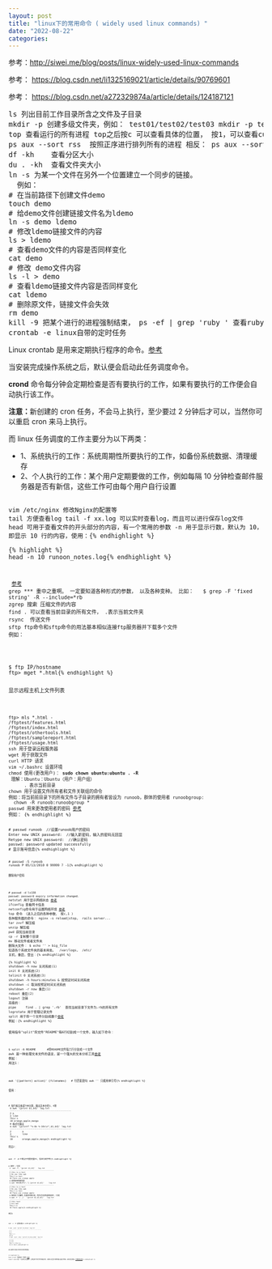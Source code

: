 ```yaml
---
layout: post
title: "linux下的常用命令 ( widely used linux commands) "
date: "2022-08-22"
categories: 
---
```

<p>参考：<a href="http://siwei.me/blog/posts/linux-widely-used-linux-commands">http://siwei.me/blog/posts/linux-widely-used-linux-commands</a></p>

<p>参考：&nbsp;<a href="https://blog.csdn.net/li1325169021/article/details/90769601">https://blog.csdn.net/li1325169021/article/details/90769601</a></p>

<p>参考：&nbsp;<a href="https://blog.csdn.net/a272329874a/article/details/124187121">https://blog.csdn.net/a272329874a/article/details/124187121</a></p>

<pre class="hljs sql">
ls 列出目前工作目录所含之文件及子目录
mkdir -p 创建多级文件夹，例如： test01/test02/test03 mkdir -p test01/test02/test03
top 查看运行的所有进程 top之后按c 可以查看具体的位置， 按1，可以查看cup
ps aux <span class="hljs-comment">--sort rss  按照正序进行排列所有的进程 相反： ps aux --sort -rss 进程根据倒序进行排序</span>
df -kh    查看分区大小
du . -kh  查看文件夹大小
ln -s 为某一个文件在另外一个位置建立一个同步的链接。
  例如：
# 在当前路径下创建文件demo
touch demo
# 给demo文件创建链接文件名为ldemo
ln -s demo ldemo
# 修改ldemo链接文件的内容
ls &gt; ldemo
# 查看demo文件的内容是否同样变化&nbsp;&nbsp; &nbsp;
cat demo
# 修改 demo文件内容
ls -l &gt; demo
# 查看ldemo链接文件内容是否同样变化&nbsp;&nbsp; &nbsp;
cat ldemo
# 删除原文件，链接文件会失效&nbsp;&nbsp; &nbsp;
rm demo
<span class="hljs-operator"><span class="hljs-keyword">kill</span> -<span class="hljs-number">9 把某个进行的进程强制结束， ps -ef | grep &#39;ruby &#39; 查看ruby运行的进程，可以根据进程号进行选择结束</span>
crontab -e </span>linux自带的定时任务
</pre>

<p>Linux&nbsp;crontab&nbsp;是用来定期执行程序的命令。<a href="https://www.runoob.com/linux/linux-comm-crontab.html">参考</a></p>

<p>当安装完成操作系统之后，默认便会启动此任务调度命令。</p>

<p><strong>crond</strong>&nbsp;命令每分钟会定期检查是否有要执行的工作，如果有要执行的工作便会自动执行该工作。</p>

<p><strong>注意：</strong>新创建的 cron 任务，不会马上执行，至少要过 2 分钟后才可以，当然你可以重启 cron 来马上执行。</p>

<p>而 linux 任务调度的工作主要分为以下两类：</p>

<ul>
	<li>1、系统执行的工作：系统周期性所要执行的工作，如备份系统数据、清理缓存</li>
	<li>2、个人执行的工作：某个用户定期要做的工作，例如每隔 10 分钟检查邮件服务器是否有新信，这些工作可由每个用户自行设置</li>
</ul>

<pre class="hljs sql"><code>
<span class="hljs-operator">vim /etc/nginx 修改Nginx的配置等
tail 方便查看log tail -f xx.log 可以实时查看log，而且可以进行保存log文件
head </span>可用于查看文件的开头部分的内容，有一个常用的参数&nbsp;-n&nbsp;用于显示行数，默认为 10，即显示 10 行的内容，使用：{% endhighlight %}

{% highlight %}
head -n 10 runoon_notes.log{% endhighlight %}

<pre class="hljs sql"><code>
 <a href="https://www.runoob.com/linux/linux-comm-head.html">参考</a><span class="hljs-operator">
grep *** 重中之重啊。 一定要知道各种形式的参数， 以及各种变种。 比如：   $ grep -F <span class="hljs-string">&#39;fixed string&#39;</span> -R <span class="hljs-comment">--include=*rb</span>
zgrep 搜索 压缩文件的内容
find . 可以查看当前目录的所有文件， .表示当前文件夹
rsync  传送文件
sftp </span>ftp命令和sftp命令的用法基本相似连接ftp服务器并下载多个文件
例如：</code>
</pre>

<pre>
<code>$ ftp IP/hostname
ftp&gt; mget *.html{% endhighlight %}

<p>显示远程主机上文件列表</p>

<pre>
<code>ftp&gt; mls *.html -
/ftptest/features.html
/ftptest/index.html
/ftptest/othertools.html
/ftptest/samplereport.html
/ftptest/usage.html<span class="hljs-operator">
ssh 用于登录远程服务器
wget 用于获取文件
curl HTTP 请求
vim ~/.bashrc 设置环境
chmod </span>使用(更改用户)： <strong>sudo chown ubuntu:ubuntu . -R</strong><span class="hljs-operator"><strong>  </strong>
 理解：Ubuntu：Ubuntu（用户：用户组）
      . 表示当前目录
chown </span>用于设置文件所有者和文件关联组的命令
例如：将当前前目录下的所有文件与子目录的拥有者皆设为 runoob，群体的使用者 runoobgroup:
  chown -R runoob:runoobgroup *<span class="hljs-operator">
passwd 用来更改使用者的密码 <a href="https://www.runoob.com/linux/linux-comm-passwd.html">参考</a>
例如： </span>{% endhighlight %}

<pre>
<code># passwd runoob  //设置runoob用户的密码
Enter new UNIX password:  //输入新密码，输入的密码无回显
Retype new UNIX password:  //确认密码
passwd: password updated successfully
# 显示账号信息{% endhighlight %}

<pre>
<code># passwd -S runoob
runoob P 05/13/2010 0 99999 7 -1{% endhighlight %}

<p><code>删除用户密码</code></p>

<pre>
<code># passwd -d lx138 
passwd: password expiry information changed.</code><span class="hljs-operator">
netstat </span>用于显示网络状态 <a href="https://www.runoob.com/linux/linux-comm-netstat.html">参考</a><span class="hljs-operator">
ifconfig 查看网卡信息
</span>netconfig命令用于设置网络环境 <a href="https://www.runoob.com/linux/linux-comm-netconfig.html">参考</a><span class="hljs-operator">
top 命令 （进入之后的各种参数， 按c,<span class="hljs-number">1</span> )
各种服务器的命令： nginx -s reload|<span class="hljs-keyword">stop</span>,  rails <span class="hljs-keyword">server</span>...
tar zxvf 解压缩
unzip 解压缩
pwd 获知当前目录
cp -r 复制整个目录
mv 移动文件或者文件夹
删除大文件： $ echo <span class="hljs-string">&#39;&#39;</span> &gt; big_file
知道各个系统文件夹的基本用处。  /<span class="hljs-keyword">var</span>/<span class="hljs-keyword">logs</span>,  /etc/
关机，重启，登出：</span>{% endhighlight %}

{% highlight %}
shutdown -h now 关闭系统(1)
init 0 关闭系统(2)
telinit 0 关闭系统(3)
shutdown -h hours:minutes &amp; 按预定时间关闭系统
shutdown -c 取消按预定时间关闭系统
shutdown -r now 重启(1)
reboot 重启(2)
logout 注销
<span class="hljs-operator">高级的：
pipe     find . | grep <span class="hljs-string">&#39;.rb&#39;  查找当前目录下文件为.rb的所有文件</span>
logrotate </span>用于管理记录文件<span class="hljs-operator">
split </span>用于将一个文件分割成数个<a href="https://www.runoob.com/linux/linux-comm-split.html">参考
</a>例如：{% endhighlight %}

<p>使用指令&quot;split&quot;将文件&quot;README&quot;每6行切割成一个文件，输入如下命令：</p>

<pre>
<code>$ split -6 README       #将README文件每六行分割成一个文件 </code><span class="hljs-operator">
awk </span>是一种处理文本文件的语言，是一个强大的文本分析工具<a href="https://www.runoob.com/linux/linux-comm-awk.html">参考</a>
例如：
<span class="hljs-operator">用法1：
</span></pre>

<pre>
<code>awk &#39;{[pattern] action}&#39; {filenames}   # 行匹配语句 awk &#39;&#39; 只能用单引号{% endhighlight %}

<p>使用：</p>

<pre>
<code># 每行按空格或TAB分割，输出文本中的1、4项
 $ awk &#39;{print $1,$4}&#39; log.txt
 ---------------------------------------------
 2 a
 3 like
 This&#39;s
 10 orange,apple,mongo
 # 格式化输出
 $ awk &#39;{printf &quot;%-8s %-10s\n&quot;,$1,$4}&#39; log.txt
 ---------------------------------------------
 2        a
 3        like
 This&#39;s
 10       orange,apple,mongo{% endhighlight %}

<p>用法2：</p>

<pre>
<code>awk -F  #-F相当于内置变量FS, 指定分割字符{% endhighlight %}

<pre>
<code># 使用&quot;,&quot;分割
 $  awk -F, &#39;{print $1,$2}&#39;   log.txt
 ---------------------------------------------
 2 this is a test
 3 Do you like awk
 This&#39;s a test
 10 There are orange apple
 # 或者使用内建变量
 $ awk &#39;BEGIN{FS=&quot;,&quot;} {print $1,$2}&#39;     log.txt
 ---------------------------------------------
 2 this is a test
 3 Do you like awk
 This&#39;s a test
 10 There are orange apple
 # 使用多个分隔符.先使用空格分割，然后对分割结果再使用&quot;,&quot;分割
 $ awk -F &#39;[ ,]&#39;  &#39;{print $1,$2,$5}&#39;   log.txt
 ---------------------------------------------
 2 this test
 3 Are awk
 This&#39;s a
 10 There apple{% endhighlight %}

<p>用法3</p>

<pre>
<code>awk -v  # 设置变量{% endhighlight %}

<pre>
<code>$ awk -va=1 &#39;{print $1,$1+a}&#39; log.txt
 ---------------------------------------------
 2 3
 3 4
 This&#39;s 1
 10 11
 $ awk -va=1 -vb=s &#39;{print $1,$1+a,$1b}&#39; log.txt
 ---------------------------------------------
 2 3 2s
 3 4 3s
 This&#39;s 1 This&#39;ss
 10 11 10s{% endhighlight %}

<p>其它使用方法请点开参考文章详细查看。</p>

{% highlight %}
<span class="hljs-operator">bash script 写脚本的一些规范 <a href="https://blog.csdn.net/CSDN1887/article/details/86132955">参考</a>
expect </span>expect是一个自动化交互套件，主要应用于执行命令和程序时，系统以交互形式要求输入指定字符串，实现交互通信。<a href="https://m.php.cn/article/486909.html">详细的看这里</a>{% endhighlight %}

